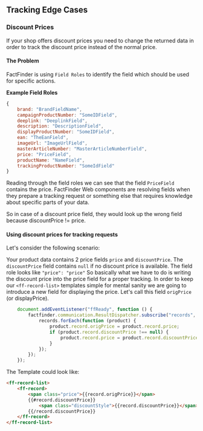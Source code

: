 ## Tracking Edge Cases

### Discount Prices
If your shop offers discount prices you need to change the returned data in order to track the discount price instead of the normal price.

#### The Problem
FactFinder is using `Field Roles` to identify the field which should be used for specific actions.

**Example Field Roles**
```javascript
{
    brand: "BrandFieldName",
    campaignProductNumber: "SomeIDField",
    deeplink: "DeeplinkField",
    description: "DescriptionField",
    displayProductNumber: "SomeIDField",
    ean: "TheEanField",
    imageUrl: "ImageUrlField",
    masterArticleNumber: "MasterArticleNumberField",
    price: "PriceField",
    productName: "NameField",
    trackingProductNumber: "SomeIdField"
}
```

Reading through the field roles we can see that the field `PriceField` contains the price.
FactFinder Web components are resolving fields when they prepare a tracking request or something else that requires knowledge about specific parts of your data. 

So in case of a discount price field, they would look up the wrong field because discountPrice != price. 

#### Using discount prices for tracking requests
Let's consider the following scenario:

Your product data contains 2 price fields `price` and `discountPrice`. The `discountPrice` field contains `null` if no discount price is available. The field role looks like `"price": "price"`
So basically what we have to do is writing the discount price into the price field for a proper tracking. In order to keep our `<ff-record-list>` templates simple for mental sanity we are going to introduce a new field for displaying the price. Let's call this field `origPrice` (or displayPrice).
```javascript
    document.addEventListener("ffReady", function () {
        factfinder.communication.ResultDispatcher.subscribe("records", function (records) {
            records.forEach(function (product) {
                product.record.origPrice = product.record.price;
                if (product.record.discountPrice !== null) {
                    product.record.price = product.record.discountPrice;
                }
            });                           
        });
    });
```

The Template could look like:

```html
<ff-record-list>
    <ff-record>
        <span class="price">{{record.origPrice}}</span>
        {{#record.discountPrice}}
            <span class="discountStyle">{{record.discountPrice}}</span>
        {{/record.discountPrice}}
    </ff-record>
</ff-record-list>
```

